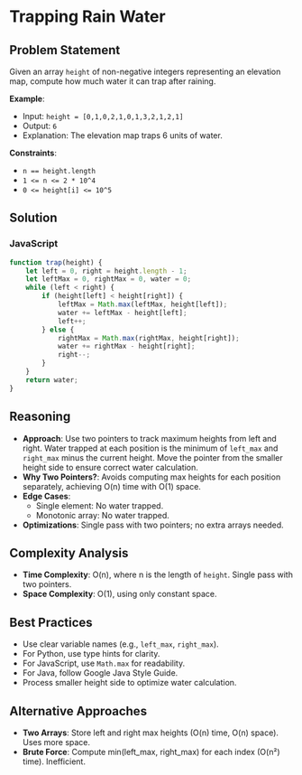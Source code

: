 # Trapping Rain Water

## Problem Statement
Given an array `height` of non-negative integers representing an elevation map, compute how much water it can trap after raining.

**Example**:
- Input: `height = [0,1,0,2,1,0,1,3,2,1,2,1]`
- Output: `6`
- Explanation: The elevation map traps 6 units of water.

**Constraints**:
- `n == height.length`
- `1 <= n <= 2 * 10^4`
- `0 <= height[i] <= 10^5`

## Solution

### JavaScript
```javascript
function trap(height) {
    let left = 0, right = height.length - 1;
    let leftMax = 0, rightMax = 0, water = 0;
    while (left < right) {
        if (height[left] < height[right]) {
            leftMax = Math.max(leftMax, height[left]);
            water += leftMax - height[left];
            left++;
        } else {
            rightMax = Math.max(rightMax, height[right]);
            water += rightMax - height[right];
            right--;
        }
    }
    return water;
}
```

## Reasoning
- **Approach**: Use two pointers to track maximum heights from left and right. Water trapped at each position is the minimum of `left_max` and `right_max` minus the current height. Move the pointer from the smaller height side to ensure correct water calculation.
- **Why Two Pointers?**: Avoids computing max heights for each position separately, achieving O(n) time with O(1) space.
- **Edge Cases**:
  - Single element: No water trapped.
  - Monotonic array: No water trapped.
- **Optimizations**: Single pass with two pointers; no extra arrays needed.

## Complexity Analysis
- **Time Complexity**: O(n), where n is the length of `height`. Single pass with two pointers.
- **Space Complexity**: O(1), using only constant space.

## Best Practices
- Use clear variable names (e.g., `left_max`, `right_max`).
- For Python, use type hints for clarity.
- For JavaScript, use `Math.max` for readability.
- For Java, follow Google Java Style Guide.
- Process smaller height side to optimize water calculation.

## Alternative Approaches
- **Two Arrays**: Store left and right max heights (O(n) time, O(n) space). Uses more space.
- **Brute Force**: Compute min(left_max, right_max) for each index (O(n²) time). Inefficient.